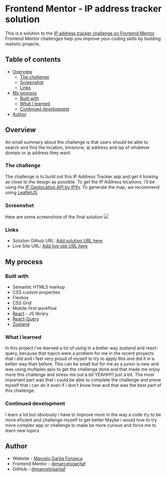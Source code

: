 # Frontend Mentor - IP address tracker solution

This is a solution to the [IP address tracker challenge on Frontend Mentor](https://www.frontendmentor.io/challenges/ip-address-tracker-I8-0yYAH0). Frontend Mentor challenges help you improve your coding skills by building realistic projects.

## Table of contents

- [Overview](#overview)
  - [The challenge](#the-challenge)
  - [Screenshot](#screenshot)
  - [Links](#links)
- [My process](#my-process)
  - [Built with](#built-with)
  - [What I learned](#what-i-learned)
  - [Continued development](#continued-development)
- [Author](#author)

## Overview

An small summary about the challenge is that users should be able to search and find the location, timezone, ip address and isp of whatever domain or ip address they want.

### The challenge

The challenge is to build out this IP Address Tracker app and get it looking as close to the design as possible. To get the IP Address locations, i'll be using the [IP Geolocation API by IPify](https://geo.ipify.org/). To generate the map, we recommend using [LeafletJS](https://leafletjs.com/).

### Screenshot

Here are some screenshots of the final solution
![](./screenshot.jpg)

### Links

- Solution Github URL: [Add solution URL here](https://your-solution-url.com)
- Live Site URL: [Add live site URL here](https://your-live-site-url.com)

## My process

### Built with

- Semantic HTML5 markup
- CSS custom properties
- Flexbox
- CSS Grid
- Mobile-first workflow
- [React](https://reactjs.org/) - JS library
- [React-Query](https://tanstack.com/query/latest/docs/framework/react/overview)
- [Zustand](https://zustand.docs.pmnd.rs/getting-started/introduction)

### What I learned

In this project i've learned a lot of using in a better way zustand and react-query, because that topics were a problem for me in the recent proyects that i did and i feel very proud of myself to try to apply this and did it in a better way than before.
This can be small but for me as a junior is new and was using multiples apis to get the challenge done and that made me enjoy more this challenge and stress me out a bit YEAHH!!! just a bit.
The most important part was that i could be able to complete the challenge and prove myself that i can do it even if i don't know how and that was the best part of this challenge.

### Continued development

I learn a lot but obviously i have to improve more in the way a code try to be more eficient and challenge myself to get better
Maybe i would love to try more complex app or challenge to make be more curious and force me to learn new topics

## Author

- Website - [Marcelo Garita Fonseca](https://marcelogf-portfolio.netlify.app/)
- Frontend Mentor - [@marcelogaritaf](https://www.frontendmentor.io/profile/marcelogaritaf)
- GitHub - [@marcelogaritaf](https://github.com/marcelogaritaf)
